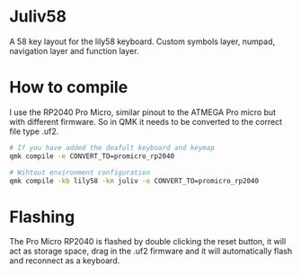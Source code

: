# Juliv58

A 58 key layout for the lily58 keyboard. Custom symbols layer, numpad, navigation layer and function layer.

# How to compile

I use the RP2040 Pro Micro, similar pinout to the ATMEGA Pro micro but with different firmware. So in QMK it needs to be converted to the correct file type .uf2.

```bash
# If you have added the deafult keyboard and keymap
qmk compile -e CONVERT_TO=promicro_rp2040

# Wihtout environment configuration
qmk compile -kb lily58 -km juliv -e CONVERT_TO=promicro_rp2040
```

# Flashing

The Pro Micro RP2040 is flashed by double clicking the reset button, it will act as storage space, drag in the .uf2 firmware and it will automatically flash and reconnect as a keyboard.
